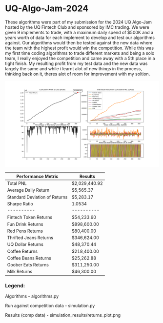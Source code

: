 # UQ-Algo-Jam-2024

These algorithms were part of my submission for the 2024 UQ Algo-Jam hosted by the UQ Fintech Club and sponsored by IMC trading. We were given 9 implements to trade, with a maximum daily spend of $500K and a years worth of data for each implement to develop and test our algorithms against. Our algorithms would then be tested against the new data where the team with the highest profit would win the competition. While this was my first time coding algorithms to trade different markets and being a solo team, I really enjoyed the competition and came away with a 5th place in a tight finish. My resulting profit from my test data and the new data was largely the same and while i learnt alot of new things in the process, thinking back on it, theres alot of room for improvement with my soltion.

<img title="performance" alt="results" src="./simulation_results/returns_plot.png">

| Performance Metric | Results |
| --- | ----------- |
| Total PNL | $2,029,440.92 |
| Average Daily Return | $5,565.37 |
| Standard Deviation of Returns | $5,283.17 |
| Sharpe Ratio | 1.0534 |
| ---------- | ---------- |
| Fintech Token Returns | $54,233.60 |
| Fun Drink Returns | $898,600.00 |
| Red Pens Returns | $80,400.00 |
| Thrifted Jeans Returns | $346,624.00 |
| UQ Dollar Returns | $48,370.44 |
| Coffee Returns | $218,400.00 |
| Coffee Beans Returns | $25,262.88 |
| Goober Eats Returns | $311,250.00 |
| Milk Returns | $46,300.00 |


### Legend:

Algorithms - algorithms.py

Run against competition data - simulation.py 

Results (comp data) - simulation_results/returns_plot.png


